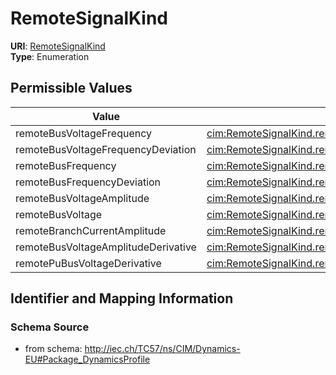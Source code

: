 # RemoteSignalKind



**URI**: [RemoteSignalKind](RemoteSignalKind)<br />
**Type**: Enumeration

## Permissible Values

| Value | Meaning | Description |
| --- | --- | --- |
| remoteBusVoltageFrequency | [cim:RemoteSignalKind.remoteBusVoltageFrequency](http://iec.ch/TC57/CIM100#RemoteSignalKind.remoteBusVoltageFrequency) |  |
| remoteBusVoltageFrequencyDeviation | [cim:RemoteSignalKind.remoteBusVoltageFrequencyDeviation](http://iec.ch/TC57/CIM100#RemoteSignalKind.remoteBusVoltageFrequencyDeviation) |  |
| remoteBusFrequency | [cim:RemoteSignalKind.remoteBusFrequency](http://iec.ch/TC57/CIM100#RemoteSignalKind.remoteBusFrequency) |  |
| remoteBusFrequencyDeviation | [cim:RemoteSignalKind.remoteBusFrequencyDeviation](http://iec.ch/TC57/CIM100#RemoteSignalKind.remoteBusFrequencyDeviation) |  |
| remoteBusVoltageAmplitude | [cim:RemoteSignalKind.remoteBusVoltageAmplitude](http://iec.ch/TC57/CIM100#RemoteSignalKind.remoteBusVoltageAmplitude) |  |
| remoteBusVoltage | [cim:RemoteSignalKind.remoteBusVoltage](http://iec.ch/TC57/CIM100#RemoteSignalKind.remoteBusVoltage) |  |
| remoteBranchCurrentAmplitude | [cim:RemoteSignalKind.remoteBranchCurrentAmplitude](http://iec.ch/TC57/CIM100#RemoteSignalKind.remoteBranchCurrentAmplitude) |  |
| remoteBusVoltageAmplitudeDerivative | [cim:RemoteSignalKind.remoteBusVoltageAmplitudeDerivative](http://iec.ch/TC57/CIM100#RemoteSignalKind.remoteBusVoltageAmplitudeDerivative) |  |
| remotePuBusVoltageDerivative | [cim:RemoteSignalKind.remotePuBusVoltageDerivative](http://iec.ch/TC57/CIM100#RemoteSignalKind.remotePuBusVoltageDerivative) |  |








## Identifier and Mapping Information







### Schema Source


* from schema: http://iec.ch/TC57/ns/CIM/Dynamics-EU#Package_DynamicsProfile




